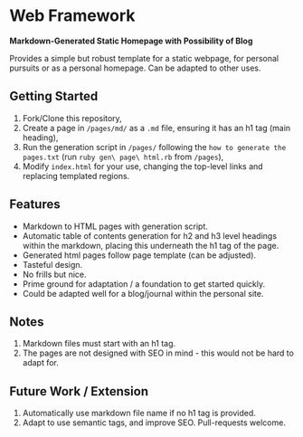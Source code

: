 # Web Framework
**Markdown-Generated Static Homepage with Possibility of Blog**

Provides a simple but robust template for a static webpage, for personal pursuits or as a personal homepage. Can be adapted to other uses.
## Getting Started
1. Fork/Clone this repository,
2. Create a page in `/pages/md/` as a `.md` file, ensuring it has an h1 tag (main heading),
3. Run the generation script in `/pages/` following the `how to generate the pages.txt` (run `ruby gen\ page\ html.rb` from `/pages`),
4. Modify `index.html` for your use, changing the top-level links and replacing templated regions.
## Features
- Markdown to HTML pages with generation script.
- Automatic table of contents generation for h2 and h3 level headings within the markdown, placing this underneath the h1 tag of the page.
- Generated html pages follow page template (can be adjusted).
- Tasteful design.
- No frills but nice.
- Prime ground for adaptation / a foundation to get started quickly.
- Could be adapted well for a blog/journal within the personal site.
## Notes 
1. Markdown files must start with an h1 tag. 
2. The pages are not designed with SEO in mind - this would not be hard to adapt for.
## Future Work / Extension
1. Automatically use markdown file name if no h1 tag is provided.
2. Adapt to use semantic tags, and improve SEO.
Pull-requests welcome.